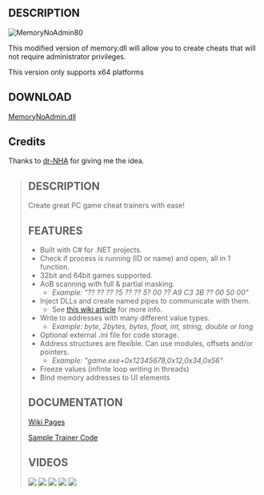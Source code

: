 
## DESCRIPTION
![MemoryNoAdmin80](https://user-images.githubusercontent.com/105000222/173207750-badd94c9-6a98-463b-830d-744862345f66.png)

This modified version of memory.dll will allow you to create cheats that will not require administrator privileges.

This version only supports x64 platforms

## DOWNLOAD
[MemoryNoAdmin.dll](https://github.com/tiptoppp/MemoryNoAdmin.dll/releases/tag/1)

## Credits
Thanks to [dr-NHA](https://github.com/dr-NHA) for giving me the idea.

> ## DESCRIPTION 
> Create great PC game cheat trainers with ease!
> 
> ## FEATURES
> * Built with C# for .NET projects.
> * Check if process is running (ID or name) and open, all in 1 function.
> * 32bit and 64bit games supported.
> * AoB scanning with full & partial masking.
>     * _Example: "?? ?? ?? ?5 ?? ?? 5? 00 ?? A9 C3 3B ?? 00 50 00"_
> * Inject DLLs and create named pipes to communicate with them.
>     * See [this wiki article](https://github.com/erfg12/memory.dll/wiki/Using-Named-Pipes)
> for more info.
> * Write to addresses with many different value types.
>     * _Example: byte, 2bytes, bytes, float, int, string, double or long_
> * Optional external .ini file for code storage.
> * Address structures are flexible. Can use modules, offsets and/or pointers. 
>     * _Example: "game.exe+0x12345678,0x12,0x34,0x56"_
> * Freeze values (infinte loop writing in threads)
> * Bind memory addresses to UI elements
> 
> ## DOCUMENTATION 
> [Wiki Pages](https://github.com/erfg12/memory.dll/wiki)
> 
> [Sample Trainer Code](https://github.com/erfg12/CSharp-Game-Trainers)
> 
> ## VIDEOS 
> [![](https://img.youtube.com/vi/J-Zp6XtxnX0/0.jpg)](https://www.youtube.com/watch?v=J-Zp6XtxnX0)
> [![](https://img.youtube.com/vi/OKJsbDDh5CE/0.jpg)](https://www.youtube.com/watch?v=OKJsbDDh5CE)
> [![](https://img.youtube.com/vi/STPrGJ8eI8Y/0.jpg)](https://www.youtube.com/watch?v=STPrGJ8eI8Y)
> [![](https://img.youtube.com/vi/w9m0gmcS82Y/0.jpg)](https://www.youtube.com/watch?v=w9m0gmcS82Y)
> [![](https://img.youtube.com/vi/3u8bxtqCtcQ/0.jpg)](https://www.youtube.com/watch?v=3u8bxtqCtcQ)
